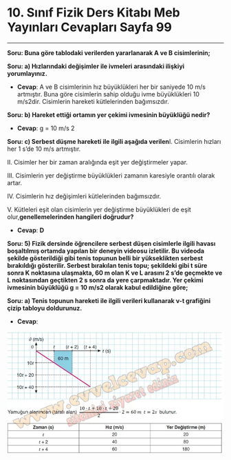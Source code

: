 # 10. Sınıf Fizik Ders Kitabı Meb Yayınları Cevapları Sayfa 99

---

**Soru: Buna göre tablodaki verilerden yararlanarak A ve B cisimlerinin;**

**Soru: a) Hızlarındaki değişimler ile ivmeleri arasındaki ilişkiyi yorumlayınız.**

-   **Cevap**: A ve B cisimlerinin hız büyüklükleri her bir saniyede 10 m/s artmıştır. Buna göre cisimlerin sahip olduğu ivme büyüklükleri 10 m/s2dir. Cisimlerin hareketi kütlelerinden bağımsızdır.

**Soru: b) Hareket ettiği ortamın yer çekimi ivmesinin büyüklüğü nedir?**

-   **Cevap**: g = 10 m/s 2

**Soru: c) Serbest düşme hareketi ile ilgili aşağıda verilen**I. Cisimlerin hızları her 1 s’de 10 m/s artmıştır.

 II. Cisimler her bir zaman aralığında eşit yer değiştirmeler yapar.

 III. Cisimlerin yer değiştirme büyüklükleri zamanın karesiyle orantılı olarak artar.

 IV. Cisimlerin hız değişimleri kütlelerinden bağımsızdır.

 V. Kütleleri eşit olan cisimlerin yer değiştirme büyüklükleri de eşit olur,**genellemelerinden hangileri doğrudur?**

-   **Cevap**: **D**

**Soru: 5) Fizik dersinde öğrencilere serbest düşen cisimlerle ilgili havası boşaltılmış ortamda yapılan bir deneyin videosu izletilir. Bu videoda şekilde gösterildiği gibi tenis topunun belli bir yükseklikten serbest bırakıldığı gösterilir. Serbest bırakılan tenis topu; şekildeki gibi t süre sonra K noktasına ulaşmakta, 60 m olan K ve L arasını 2 s’de geçmekte ve L noktasından geçtikten 2 s sonra da yere çarpmaktadır. Yer çekimi ivmesinin büyüklüğü g = 10 m/s2 olarak kabul edildiğine göre;**

**Soru: a) Tenis topunun hareketi ile ilgili verileri kullanarak ν-t grafiğini çizip tabloyu doldurunuz.**

-   **Cevap**:

![Image 1](./image_1.webp)